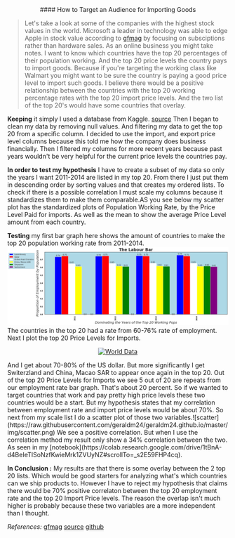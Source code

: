 <center>#### How to Target an Audience for Importing Goods</center>

>Let's take a look at some of the companies with the highest stock values in the world. Microsoft a leader in technology was able to edge Apple in stock value according to [gfmag](https://www.gfmag.com/global-data/economic-data/largest-companies) by focusing on subsciptions rather than hardware sales. As an online business you might take notes. I want to know which countries have the top 20 percentages of their population working. And the top 20 price levels the country pays to import goods. Because if you're targeting the working class like Walmart you might want to be sure the country is paying a good price level to import such goods. I believe there would be a positive relationship between the countries with the top 20 working percentage rates with the top 20 import price levels. And the two list of the top 20's would have some countries that overlay.  


**Keeping** it simply I used a database from Kaggle. [source](https://www.kaggle.com/jboysen/penn-world-table#PWT.csv) Then I began to clean my data by removing null values. And filtering my data to get the top 20 from a specific column. I decided to use the import, and export price level columns because this told me how the company does business financially. Then I filtered my columns for more recent years because past years wouldn't be very helpful for the current price levels the countries pay.

**In order to test my hypothesis** I have to create a subset of my data so only the years I want 2011-2014 are listed in my top 20. From there I just put them in descending order by sorting values and that creates my ordered lists. To check if there is a possible correlation I must scale my columns because it standardizes them to make them comparable.AS you see below my scatter plot has the standardized plots of Population Working Rate, by the Price Level Paid for imports. As well as the mean to show the average Price Level amount from each country.  

**Testing** my first bar graph here shows the amount of countries to make the top 20 population working rate from 2011-2014. ![top20](https://raw.githubusercontent.com/geraldm24/geraldm24.github.io/master/img/labourbar.png) The countries in the top 20 had a rate from 60-76% rate of employment. Next I plot the top 20 Price Levels for Imports.<div>
 <a href="https://plot.ly/~geraldm24/1/?share_key=1ChQXZiL8ZE9vJwMFE3lRQ" target="_blank" title="World Data" style="display: block; text-align: center;"><img src="https://plot.ly/~geraldm24/1.png?share_key=1ChQXZiL8ZE9vJwMFE3lRQ" alt="World Data" style="max-width: 100%;width: 600px;"  width="600" onerror="this.onerror=null;this.src='https://plot.ly/404.png';" /></a>
 
</div> And I get about 70-80% of the US dollar. But more significantly I get Switerzland and China, Macao SAR to appear once again in the top 20. Out of the top 20 Price Levels for Imports we see 5 out of 20 are repeats from our employment rate bar graph. That's about 20 percent. So if we wanted to target countries that work and pay pretty high price levels these two countries would be a start. But my hypothesis states that my correlation between employment rate and import price levels would be about 70%. So next from my scale list I do a scatter plot of those two variables.![scatter](https://raw.githubusercontent.com/geraldm24/geraldm24.github.io/master/img/scatter.png) We see a positive correlation. But when I use the correlation method my result only show a 34% correlation between the two. As seen in my [notebook](https://colab.research.google.com/drive/1tBnA-d4BeIeTISoNzfKwieMrk1ZVUyNZ#scrollTo=_s2E59FHP4cq).

**In Conclusion :** My results are that there is some overlay between the 2 top 20 lists. Which would be good starters for analyzing what's which countries can we ship products to. However I have to reject my hypothesis that claims there would be 70% positive correlaton between the top 20 employment rate and the top 20 Import Price levels. The reason the overlap isn't much higher is probably because these two variables are a more independent than I thought. 

*References:* [gfmag](https://www.gfmag.com/global-data/economic-data/largest-companies)
[source](https://www.kaggle.com/jboysen/penn-world-table#PWT.csv) [github](https://github.com/geraldm24/DS-Unit-1-Build/blob/master/ReadMe.md)

